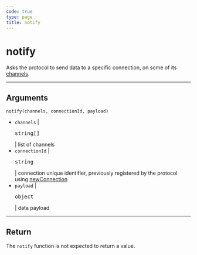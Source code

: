 ```yaml
---
code: true
type: page
title: notify
---
```


# notify

Asks the protocol to send data to a specific connection, on some of its [channels](/core/2/protocols/essentials/getting-started#channels).

---

## Arguments

`notify(channels, connectionId, payload)`

- `channels` | <pre>string[]</pre> | list of channels
- `connectionId` | <pre>string</pre> | connection unique identifier, previously registered by the protocol using [newConnection](/core/2/guides/write-protocols/3-entrypoint/newconnection)
- `payload` | <pre>object</pre> | data payload

---

## Return

The `notify` function is not expected to return a value.
